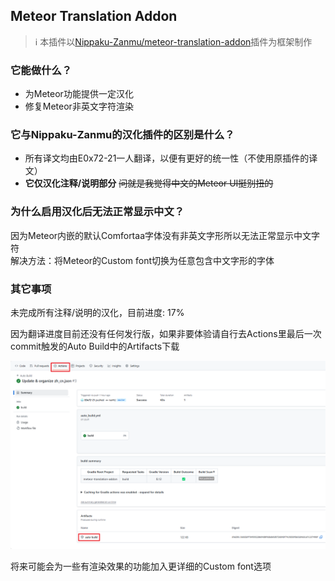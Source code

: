 ## Meteor Translation Addon

> ℹ️ 本插件以[Nippaku-Zanmu/meteor-translation-addon](https://github.com/Nippaku-Zanmu/meteor-translation-addon)插件为框架制作

### 它能做什么？
- 为Meteor功能提供一定汉化
- 修复Meteor非英文字符渲染

### 它与Nippaku-Zanmu的汉化插件的区别是什么？
- 所有译文均由E0x72-21一人翻译，以便有更好的统一性（不使用原插件的译文）
- **它仅汉化注释/说明部分** ~~问就是我觉得中文的Meteor UI挺别扭的~~

### 为什么启用汉化后无法正常显示中文？
因为Meteor内嵌的默认Comfortaa字体没有非英文字形所以无法正常显示中文字符
\
解决方法：将Meteor的Custom font切换为任意包含中文字形的字体

### 其它事项
未完成所有注释/说明的汉化，目前进度: 17%

因为翻译进度目前还没有任何发行版，如果非要体验请自行去Actions里最后一次commit触发的Auto Build中的Artifacts下载

![Auto Build](/README%20images/Auto%20Build.png)

将来可能会为一些有渲染效果的功能加入更详细的Custom font选项